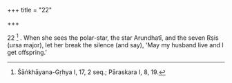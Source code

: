 +++
title = "22"

+++

22 [^10] . When she sees the polar-star, the star Arundhatī, and the seven Ṛṣis (ursa major), let her break the silence (and say), 'May my husband live and I get offspring.'


[^10]:  Śāṅkhāyana-Gṛhya I, 17, 2 seq.; Pāraskara I, 8, 19.
